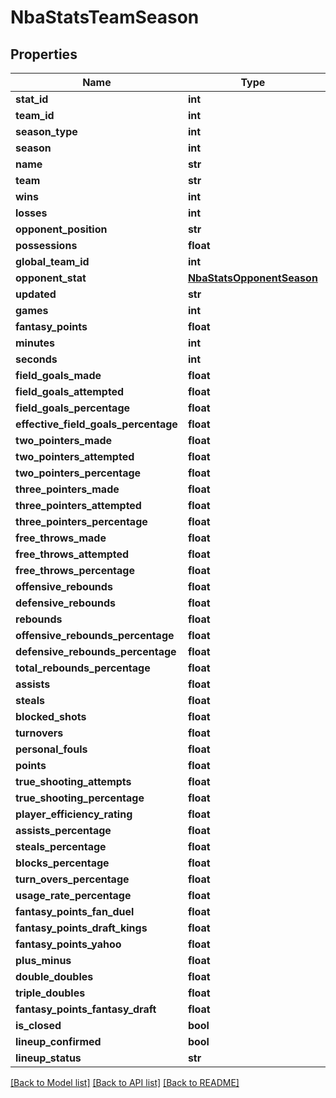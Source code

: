 # NbaStatsTeamSeason

## Properties
Name | Type | Description | Notes
------------ | ------------- | ------------- | -------------
**stat_id** | **int** |  | [optional] 
**team_id** | **int** |  | [optional] 
**season_type** | **int** |  | [optional] 
**season** | **int** |  | [optional] 
**name** | **str** |  | [optional] 
**team** | **str** |  | [optional] 
**wins** | **int** |  | [optional] 
**losses** | **int** |  | [optional] 
**opponent_position** | **str** |  | [optional] 
**possessions** | **float** |  | [optional] 
**global_team_id** | **int** |  | [optional] 
**opponent_stat** | [**NbaStatsOpponentSeason**](NbaStatsOpponentSeason.md) |  | [optional] 
**updated** | **str** |  | [optional] 
**games** | **int** |  | [optional] 
**fantasy_points** | **float** |  | [optional] 
**minutes** | **int** |  | [optional] 
**seconds** | **int** |  | [optional] 
**field_goals_made** | **float** |  | [optional] 
**field_goals_attempted** | **float** |  | [optional] 
**field_goals_percentage** | **float** |  | [optional] 
**effective_field_goals_percentage** | **float** |  | [optional] 
**two_pointers_made** | **float** |  | [optional] 
**two_pointers_attempted** | **float** |  | [optional] 
**two_pointers_percentage** | **float** |  | [optional] 
**three_pointers_made** | **float** |  | [optional] 
**three_pointers_attempted** | **float** |  | [optional] 
**three_pointers_percentage** | **float** |  | [optional] 
**free_throws_made** | **float** |  | [optional] 
**free_throws_attempted** | **float** |  | [optional] 
**free_throws_percentage** | **float** |  | [optional] 
**offensive_rebounds** | **float** |  | [optional] 
**defensive_rebounds** | **float** |  | [optional] 
**rebounds** | **float** |  | [optional] 
**offensive_rebounds_percentage** | **float** |  | [optional] 
**defensive_rebounds_percentage** | **float** |  | [optional] 
**total_rebounds_percentage** | **float** |  | [optional] 
**assists** | **float** |  | [optional] 
**steals** | **float** |  | [optional] 
**blocked_shots** | **float** |  | [optional] 
**turnovers** | **float** |  | [optional] 
**personal_fouls** | **float** |  | [optional] 
**points** | **float** |  | [optional] 
**true_shooting_attempts** | **float** |  | [optional] 
**true_shooting_percentage** | **float** |  | [optional] 
**player_efficiency_rating** | **float** |  | [optional] 
**assists_percentage** | **float** |  | [optional] 
**steals_percentage** | **float** |  | [optional] 
**blocks_percentage** | **float** |  | [optional] 
**turn_overs_percentage** | **float** |  | [optional] 
**usage_rate_percentage** | **float** |  | [optional] 
**fantasy_points_fan_duel** | **float** |  | [optional] 
**fantasy_points_draft_kings** | **float** |  | [optional] 
**fantasy_points_yahoo** | **float** |  | [optional] 
**plus_minus** | **float** |  | [optional] 
**double_doubles** | **float** |  | [optional] 
**triple_doubles** | **float** |  | [optional] 
**fantasy_points_fantasy_draft** | **float** |  | [optional] 
**is_closed** | **bool** |  | [optional] 
**lineup_confirmed** | **bool** |  | [optional] 
**lineup_status** | **str** |  | [optional] 

[[Back to Model list]](../README.md#documentation-for-models) [[Back to API list]](../README.md#documentation-for-api-endpoints) [[Back to README]](../README.md)

